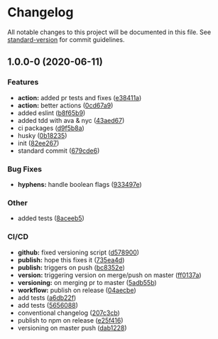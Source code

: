 # Changelog

All notable changes to this project will be documented in this file. See [standard-version](https://github.com/conventional-changelog/standard-version) for commit guidelines.

## 1.0.0-0 (2020-06-11)

### Features

- **action:** added pr tests and fixes ([e38411a](https://github.com/Kirkhammetz/flaggy/commit/e38411af9dc47a32aa6dc879f34734c0ac4af03c))
- **action:** better actions ([0cd67a9](https://github.com/Kirkhammetz/flaggy/commit/0cd67a9f8a6ecd913b143af6c57fe5ef77ee21ba))
- added eslint ([b8f65b9](https://github.com/Kirkhammetz/flaggy/commit/b8f65b9efbb99de42f35dacb2ae01cb72d2c7a69))
- added tdd with ava & nyc ([43aed67](https://github.com/Kirkhammetz/flaggy/commit/43aed674cfc0c4e65c1a43899703094d5bcca468))
- ci packages ([d9f5b8a](https://github.com/Kirkhammetz/flaggy/commit/d9f5b8a6320f69bae5c16d4303670018834c7693))
- husky ([0b18235](https://github.com/Kirkhammetz/flaggy/commit/0b18235bc3d000f30706fc63e8e6c506a69b58c3))
- init ([82ee267](https://github.com/Kirkhammetz/flaggy/commit/82ee267e5bb18296cd0c69bc980269fce88c9566))
- standard commit ([679cde6](https://github.com/Kirkhammetz/flaggy/commit/679cde6732aed550800fa9c22ddcc989afba0bcd))

### Bug Fixes

- **hyphens:** handle boolean flags ([933497e](https://github.com/Kirkhammetz/flaggy/commit/933497e0bfe96f578bf727b960a99384805270d7))

### Other

- added tests ([8aceeb5](https://github.com/Kirkhammetz/flaggy/commit/8aceeb59493d29ec492c8b8396698cb83b3288e1))

### CI/CD

- **github:** fixed versioning script ([d578900](https://github.com/Kirkhammetz/flaggy/commit/d578900f8b37151a7931753e500093cc3c3351aa))
- **publish:** hope this fixes it ([735ea4d](https://github.com/Kirkhammetz/flaggy/commit/735ea4dda6e2195973ec27a7ed643eeddef6b060))
- **publish:** triggers on push ([bc8352e](https://github.com/Kirkhammetz/flaggy/commit/bc8352e236480c66ecfcc8bcd9e94aaf008d8f7e))
- **version:** triggering version on merge/push on master ([ff0137a](https://github.com/Kirkhammetz/flaggy/commit/ff0137a5ac52fb9f387979442b372c7b047b5897))
- **versioning:** on merging pr to master ([5adb55b](https://github.com/Kirkhammetz/flaggy/commit/5adb55be0fef1d6f76dfd7ae369619143fc06880))
- **workflow:** publish on release ([04aecbe](https://github.com/Kirkhammetz/flaggy/commit/04aecbefed7019a60557f5e939bbcc6b99178144))
- add tests ([a6db22f](https://github.com/Kirkhammetz/flaggy/commit/a6db22f1718a45504daa5cf6181684aa3c8e4717))
- add tests ([5656088](https://github.com/Kirkhammetz/flaggy/commit/56560882135546d5d7314b615adc45be604d7a76))
- conventional changelog ([207c3cb](https://github.com/Kirkhammetz/flaggy/commit/207c3cbf794167df19716977d596a002fa5bce52))
- publish to npm on release ([e25f416](https://github.com/Kirkhammetz/flaggy/commit/e25f416d06b87be17833ee88a966355b9f861b6b))
- versioning on master push ([dab1228](https://github.com/Kirkhammetz/flaggy/commit/dab122863aa8dcf5e0b3f5ac8855681731cae113))
